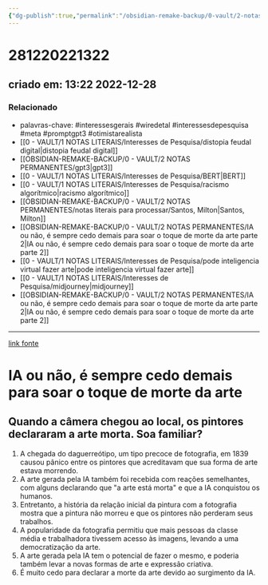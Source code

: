 ```yaml
---
{"dg-publish":true,"permalink":"/obsidian-remake-backup/0-vault/2-notas-permanentes/ia-ou-nao-e-sempre-cedo-demais-para-soar-o-toque-de-morte-da-arte-parte-um/","tags":["permanente","interessesgerais","wiredetal","interessesdepesquisa","meta","promptgpt3","otimistarealista"],"dgHomeLink":true,"dgShowLocalGraph":true,"dgShowFileTree":true,"dgEnableSearch":true,"noteIcon":""}
---
```


# 281220221322
## criado em: 13:22 2022-12-28

### Relacionado
- palavras-chave: #interessesgerais  #wiredetal  #interessesdepesquisa #meta #promptgpt3  #otimistarealista 
- [[0 - VAULT/1 NOTAS LITERAIS/Interesses de Pesquisa/distopia feudal digital\|distopia feudal digital]]
- [[OBSIDIAN-REMAKE-BACKUP/0 - VAULT/2 NOTAS PERMANENTES/gpt3\|gpt3]]
- [[0 - VAULT/1 NOTAS LITERAIS/Interesses de Pesquisa/BERT\|BERT]]
- [[0 - VAULT/1 NOTAS LITERAIS/Interesses de Pesquisa/racismo algorítmico\|racismo algorítmico]]
- [[OBSIDIAN-REMAKE-BACKUP/0 - VAULT/2 NOTAS PERMANENTES/notas literais para processar/Santos, Milton\|Santos, Milton]]
- [[OBSIDIAN-REMAKE-BACKUP/0 - VAULT/2 NOTAS PERMANENTES/IA ou não, é sempre cedo demais para soar o toque de morte da arte parte 2\|IA ou não, é sempre cedo demais para soar o toque de morte da arte parte 2]]
- [[0 - VAULT/1 NOTAS LITERAIS/Interesses de Pesquisa/pode inteligencia virtual fazer arte\|pode inteligencia virtual fazer arte]]
- [[0 - VAULT/1 NOTAS LITERAIS/Interesses de Pesquisa/midjourney\|midjourney]]
- [[OBSIDIAN-REMAKE-BACKUP/0 - VAULT/2 NOTAS PERMANENTES/IA ou não, é sempre cedo demais para soar o toque de morte da arte parte 2\|IA ou não, é sempre cedo demais para soar o toque de morte da arte parte 2]]
---
[link fonte](https://www.wired.com/story/art-history-photography-painting-dalle-ai/?bxid=5d7fe4203f92a4110117fc32&cndid=67720204&esrc=register-page&mbid=CRMWIR092120&source=EDT_WIR_NEWSLETTER_0_DAILY_ZZ&utm_brand=wired&utm_mailing=WIR_Daily122722)

# IA ou não, é sempre cedo demais para soar o toque de morte da arte
## Quando a câmera chegou ao local, os pintores declararam a arte morta. Soa familiar?

1.  A chegada do daguerreótipo, um tipo precoce de fotografia, em 1839 causou pânico entre os pintores que acreditavam que sua forma de arte estava morrendo.
2.  A arte gerada pela IA também foi recebida com reações semelhantes, com alguns declarando que "a arte está morta" e que a IA conquistou os humanos.
3.  Entretanto, a história da relação inicial da pintura com a fotografia mostra que a pintura não morreu e que os pintores não perderam seus trabalhos.
4.  A popularidade da fotografia permitiu que mais pessoas da classe média e trabalhadora tivessem acesso às imagens, levando a uma democratização da arte.
5.  A arte gerada pela IA tem o potencial de fazer o mesmo, e poderia também levar a novas formas de arte e expressão criativa.
6.  É muito cedo para declarar a morte da arte devido ao surgimento da IA.
